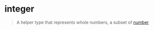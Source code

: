 # integer  
> A helper type that represents whole numbers, a subset of [number](number.md)  

<!-- toc -->
  

